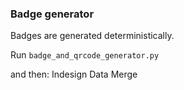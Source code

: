 ### Badge generator

Badges are generated deterministically.

Run `badge_and_qrcode_generator.py`

and then: Indesign Data Merge
